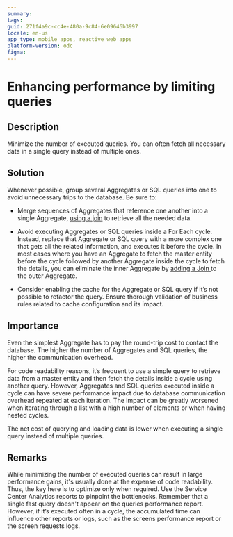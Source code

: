 ```yaml
---
summary: 
tags: 
guid: 271f4a9c-cc4e-480a-9c84-6e09646b3997
locale: en-us
app_type: mobile apps, reactive web apps
platform-version: odc
figma: 
---
```


# Enhancing performance by limiting queries 

## Description

Minimize the number of executed queries. You can often fetch all necessary data in a single query instead of multiple ones.

## Solution

Whenever possible, group several Aggregates or SQL queries into one to avoid unnecessary trips to the database. Be sure to: 

* Merge sequences of Aggregates that reference one another into a single Aggregate, [using a join](./supported-join-types.md) to retrieve all the needed data.

* Avoid executing Aggregates or SQL queries inside a For Each cycle. Instead, replace that Aggregate or SQL query with a more complex one that gets all the related information, and executes it before the cycle. In most cases where you have an Aggregate to fetch the master entity before the cycle followed by another Aggregate inside the cycle to fetch the details, you can eliminate the inner Aggregate by [adding a Join ](./supported-join-types.md)to the outer Aggregate.

* Consider enabling the cache for the Aggregate or SQL query if it’s not possible to refactor the query. Ensure thorough validation of business rules related to cache configuration and its impact.

## Importance

Even the simplest Aggregate has to pay the round-trip cost to contact the database. The higher the number of Aggregates and SQL queries, the higher the communication overhead.

For code readability reasons, it’s frequent to use a simple query to retrieve data from a master entity and then fetch the details inside a cycle using another query. However, Aggregates and SQL queries executed inside a cycle can have severe performance impact due to database communication overhead repeated at each iteration. The impact can be greatly worsened when iterating through a list with a high number of elements or when having nested cycles.

The net cost of querying and loading data is lower when executing a single query instead of multiple queries.

## Remarks

While minimizing the number of executed queries can result in large performance gains, it's usually done at the expense of code readability. Thus, the key here is to optimize only when required. Use the Service Center Analytics reports to pinpoint the bottlenecks. Remember that a single fast query doesn't appear on the queries performance report. However, if it’s executed often in a cycle, the accumulated time can influence other reports or logs, such as the screens performance report or the screen requests logs.

